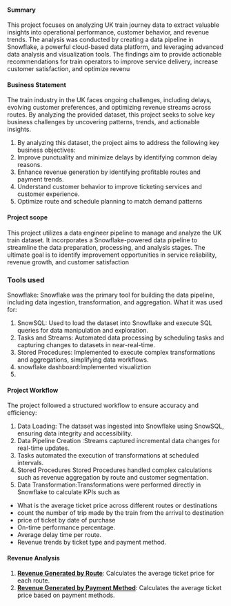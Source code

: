 #### Summary 
  This project focuses on analyzing UK train journey data to extract valuable insights into operational performance, customer behavior, and revenue trends. The analysis was conducted by creating a data pipeline in Snowflake, a powerful cloud-based data platform, and leveraging advanced data analysis and visualization tools. The findings aim to provide actionable recommendations for train operators to improve service delivery, increase customer satisfaction, and optimize revenu

####  Business Statement

The train industry in the UK faces ongoing challenges, including delays, evolving customer preferences, and optimizing revenue streams across routes. By analyzing the provided dataset, this project seeks to solve key business challenges by uncovering patterns, trends, and actionable insights.

1. By analyzing this dataset, the project aims to address the following key business objectives:
2. Improve punctuality and minimize delays by identifying common delay reasons.
3. Enhance revenue generation by identifying profitable routes and payment trends.
4. Understand customer behavior to improve ticketing services and customer experience.
5. Optimize route and schedule planning to match demand patterns

#### Project scope
This project utilizes a data engineer pipeline to manage and analyze the UK train dataset. It incorporates a Snowflake-powered data pipeline to streamline the data preparation, processing, and analysis stages. The ultimate goal is to identify improvement opportunities in service reliability, revenue growth, and customer satisfaction

### Tools used
Snowflake:
Snowflake was the primary tool for building the data  pipeline, including data ingestion, transformation, and aggregation.
What it was used for:
1. SnowSQL: Used to load the dataset into Snowflake and execute SQL queries for data manipulation and exploration.
2. Tasks and Streams: Automated data processing by scheduling tasks and capturing changes to datasets in near-real-time.
3. Stored Procedures: Implemented to execute complex transformations and aggregations, simplifying data workflows.
4. snowflake dashboard:Implemented  visualiztion
5. 
#### Project Workflow
The project followed a structured workflow to ensure accuracy and efficiency:

1.  Data Loading: The dataset was ingested into Snowflake using SnowSQL, ensuring data integrity and accessibility.
2.  Data Pipeline Creation :Streams captured incremental data changes for real-time updates.
3.  Tasks automated the execution of transformations at scheduled intervals.
4. Stored Procedures  Stored Procedures handled complex calculations such as revenue aggregation by route and customer segmentation.
5.  Data Transformation:Transformations were performed directly in Snowflake to calculate KPIs such as
   * What is the average ticket price across different routes or destinations
   * count the number of trip made by the train from the arrival to destination
   * price of ticket by date of purchase
   * On-time performance percentage.
   * Average delay time per route.
   * Revenue trends by ticket type and payment method.


#### Revenue Analysis
1. **[Revenue Generated by Route](SQL/revenue_analysis.sql)**: Calculates the average ticket price for each route.
2. **[Revenue Generated by Payment Method](sql/revenue_analysis.sql)**: Calculates the average ticket price based on payment methods.


